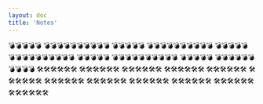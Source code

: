 ```yaml
---
layout: doc
title: 'Notes'
---
```

💣💣💣💣💣
💣💣💣💣💣💣💣💣💣💣
💣💣💣💣💣
💣💣💣💣💣💣💣💣💣💣
💣💣💣💣💣
💣💣💣💣💣💣💣💣💣💣
💣💣💣💣💣
💣💣💣💣💣💣💣💣💣💣
💣💣💣💣💣
💣💣💣💣💣💣💣💣💣💣
🛠️🛠️🛠️🛠️🛠️🛠️
🛠️🛠️🛠️🛠️🛠️🛠️
🛠️🛠️🛠️🛠️🛠️🛠️
🛠️🛠️🛠️🛠️🛠️🛠️
🛠️🛠️🛠️🛠️🛠️🛠️
🛠️🛠️🛠️🛠️🛠️🛠️
🛠️🛠️🛠️🛠️🛠️🛠️
🛠️🛠️🛠️🛠️🛠️🛠️
🛠️🛠️🛠️🛠️🛠️🛠️
🛠️🛠️🛠️🛠️🛠️🛠️
🛠️🛠️🛠️🛠️🛠️🛠️
🛠️🛠️🛠️🛠️🛠️🛠️
